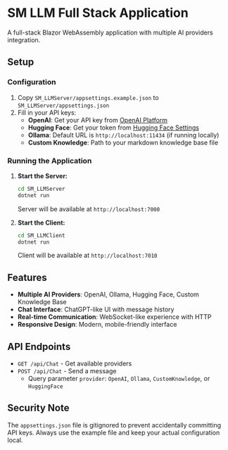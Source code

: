 # SM LLM Full Stack Application

A full-stack Blazor WebAssembly application with multiple AI providers integration.

## Setup

### Configuration

1. Copy `SM_LLMServer/appsettings.example.json` to `SM_LLMServer/appsettings.json`
2. Fill in your API keys:
   - **OpenAI**: Get your API key from [OpenAI Platform](https://platform.openai.com/api-keys)
   - **Hugging Face**: Get your token from [Hugging Face Settings](https://huggingface.co/settings/tokens)
   - **Ollama**: Default URL is `http://localhost:11434` (if running locally)
   - **Custom Knowledge**: Path to your markdown knowledge base file

### Running the Application

1. **Start the Server:**
   ```bash
   cd SM_LLMServer
   dotnet run
   ```
   Server will be available at `http://localhost:7000`

2. **Start the Client:**
   ```bash
   cd SM_LLMClient
   dotnet run
   ```
   Client will be available at `http://localhost:7010`

## Features

- **Multiple AI Providers**: OpenAI, Ollama, Hugging Face, Custom Knowledge Base
- **Chat Interface**: ChatGPT-like UI with message history
- **Real-time Communication**: WebSocket-like experience with HTTP
- **Responsive Design**: Modern, mobile-friendly interface

## API Endpoints

- `GET /api/Chat` - Get available providers
- `POST /api/Chat` - Send a message
  - Query parameter `provider`: `OpenAI`, `Ollama`, `CustomKnowledge`, or `HuggingFace`

## Security Note

The `appsettings.json` file is gitignored to prevent accidentally committing API keys. Always use the example file and keep your actual configuration local.
